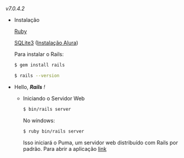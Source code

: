 *v7.0.4.2*

- Instalação
    
    [Ruby](https://rubyinstaller.org/downloads/)
    
    [SQLite3](https://www.sqlite.org/download.html) ([Instalação Alura](https://www.alura.com.br/artigos/sqlite-da-instalacao-ate-primeira-tabela?gclid=CjwKCAiArY2fBhB9EiwAWqHK6ow0aigsruEFZ2TH5cJc-BU8ruva8eH9Zuq6eAhPwXcvdeBSOwX0CBoCC2UQAvD_BwE))
    
    Para instalar o Rails:
    ```bash
    $ gem install rails
    ```
    ```bash
    $ rails --version   
    ```

- Hello, ***Rails** !*
    - Iniciando o Servidor Web
        ```bash
        $ bin/rails server
        ```
        
        No windows:
        ```bash
        $ ruby bin/rails server
        ```
        
        Isso iniciará o Puma, um servidor web distribuído com Rails por padrão. Para abrir a aplicação [link](http://localhost:3000/)
